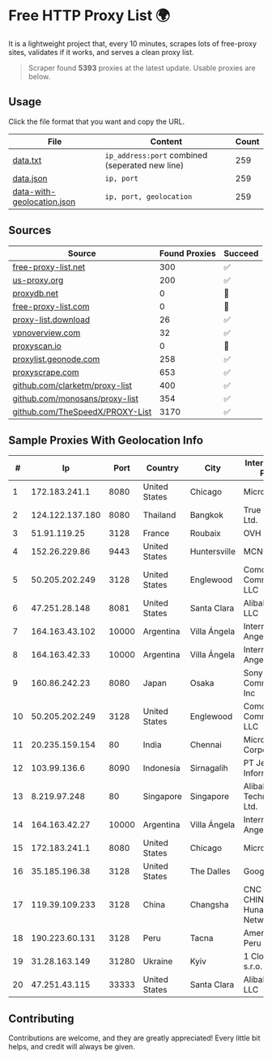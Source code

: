 
# Free HTTP Proxy List 🌍

It is a lightweight project that, every 10 minutes, scrapes lots of free-proxy sites, validates if it works, and serves a clean proxy list.


> Scraper found **5393** proxies at the latest update. Usable proxies are below.

## Usage

Click the file format that you want and copy the URL.


|File|Content|Count|
|----|-------|-----|
|[data.txt](https://raw.githubusercontent.com/themiralay/Proxy-List-World/master/data.txt)|`ip_address:port` combined (seperated new line)|259|
|[data.json](https://raw.githubusercontent.com/themiralay/Proxy-List-World/master/data.json)|`ip, port`|259|
|[data-with-geolocation.json](https://raw.githubusercontent.com/themiralay/Proxy-List-World/master/data-with-geolocation.json)|`ip, port, geolocation`|259|

## Sources

|Source|Found Proxies|Succeed|
|------|-------------|-------|
|[free-proxy-list.net](https://free-proxy-list.net)|300|✅|
|[us-proxy.org](https://www.us-proxy.org)|200|✅|
|[proxydb.net](http://proxydb.net)|0|🚫|
|[free-proxy-list.com](https://free-proxy-list.com/?page=&port=&type%5B%5D=http&type%5B%5D=https&up_time=0&search=Search)|0|🚫|
|[proxy-list.download](https://www.proxy-list.download/HTTP)|26|✅|
|[vpnoverview.com](https://vpnoverview.com/privacy/anonymous-browsing/free-proxy-servers)|32|✅|
|[proxyscan.io](https://www.proxyscan.io)|0|🚫|
|[proxylist.geonode.com](https://proxylist.geonode.com/api/proxy-list?limit=300&page=1&sort_by=lastChecked&sort_type=desc&protocols=http,https)|258|✅|
|[proxyscrape.com](https://api.proxyscrape.com/v2/?request=displayproxies&protocol=http&timeout=10000&country=all&ssl=all&anonymity=all)|653|✅|
|[github.com/clarketm/proxy-list](https://raw.githubusercontent.com/clarketm/proxy-list/master/proxy-list-raw.txt)|400|✅|
|[github.com/monosans/proxy-list](https://raw.githubusercontent.com/monosans/proxy-list/main/proxies/http.txt)|354|✅|
|[github.com/TheSpeedX/PROXY-List](https://raw.githubusercontent.com/TheSpeedX/PROXY-List/master/http.txt)|3170|✅|


## Sample Proxies With Geolocation Info

|#|Ip|Port|Country|City|Internet Service Provider|
|-|--|----|-------|----|-------------------------|
|1|172.183.241.1|8080|United States|Chicago|Microsoft|
|2|124.122.137.180|8080|Thailand|Bangkok|True Internet Co., Ltd.|
|3|51.91.119.25|3128|France|Roubaix|OVH SAS|
|4|152.26.229.86|9443|United States|Huntersville|MCNC|
|5|50.205.202.249|3128|United States|Englewood|Comcast Cable Communications, LLC|
|6|47.251.28.148|8081|United States|Santa Clara|Alibaba Cloud LLC|
|7|164.163.43.102|10000|Argentina|Villa Ángela|Interret Villa Angela SRL|
|8|164.163.42.33|10000|Argentina|Villa Ángela|Interret Villa Angela SRL|
|9|160.86.242.23|8080|Japan|Osaka|Sony Network Communications Inc|
|10|50.205.202.249|3128|United States|Englewood|Comcast Cable Communications, LLC|
|11|20.235.159.154|80|India|Chennai|Microsoft Corporation|
|12|103.99.136.6|8090|Indonesia|Sirnagalih|PT Jelajah Kreasi Informatika|
|13|8.219.97.248|80|Singapore|Singapore|Alibaba (US) Technology Co., Ltd.|
|14|164.163.42.27|10000|Argentina|Villa Ángela|Interret Villa Angela SRL|
|15|172.183.241.1|8080|United States|Chicago|Microsoft|
|16|35.185.196.38|3128|United States|The Dalles|Google LLC|
|17|119.39.109.233|3128|China|Changsha|CNC Group CHINA169 Hunan Province Network|
|18|190.223.60.131|3128|Peru|Tacna|America Movil Peru S.A.C.|
|19|31.28.163.149|31280|Ukraine|Kyiv|1 Cloud Lab s.r.o.|
|20|47.251.43.115|33333|United States|Santa Clara|Alibaba Cloud LLC|



## Contributing

Contributions are welcome, and they are greatly appreciated! Every
little bit helps, and credit will always be given.


